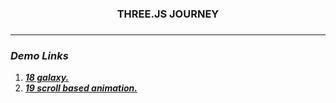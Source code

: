 <h3 align="center">THREE.JS JOURNEY<h3>

---

### _**Demo Links**_
1. [**_18 galaxy._**](https://threejs-journey-galaxy-gray.vercel.app)
2. [_**19 scroll based animation.**_](https://threejs-journey-scroll-based-ani.vercel.app)